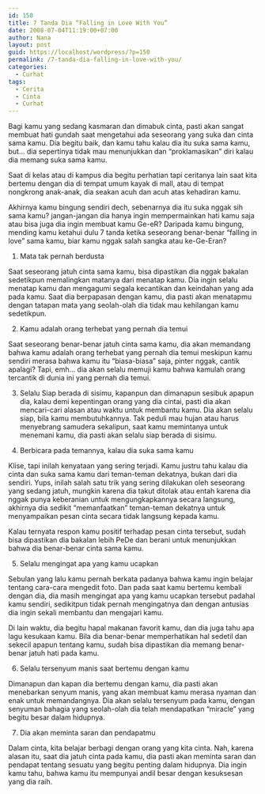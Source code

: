 ```yaml
---
id: 150
title: 7 Tanda Dia “Falling in Love With You”
date: 2008-07-04T11:19:00+07:00
author: Nana
layout: post
guid: https://localhost/wordpress/?p=150
permalink: /7-tanda-dia-falling-in-love-with-you/
categories:
  - Curhat
tags:
  - Cerita
  - Cinta
  - Curhat
---
```

Bagi kamu yang sedang kasmaran dan dimabuk cinta, pasti akan sangat membuat hati gundah saat mengetahui ada seseorang yang suka dan cinta sama kamu. Dia begitu baik, dan kamu tahu kalau dia itu suka sama kamu, but… dia sepertinya tidak mau menunjukkan dan “proklamasikan” diri kalau dia memang suka sama kamu.

Saat di kelas atau di kampus dia begitu perhatian tapi ceritanya lain saat kita bertemu dengan dia di tempat umum kayak di mall, atau di tempat nongkrong anak-anak, dia seakan acuh dan acuh atas kehadiran kamu.

Akhirnya kamu bingung sendiri dech, sebenarnya dia itu suka nggak sih sama kamu? jangan-jangan dia hanya ingin mempermainkan hati kamu saja atau bisa juga dia ingin membuat kamu Ge-eR? Daripada kamu bingung, mending kamu ketahui dulu 7 tanda ketika seseorang benar-benar “falling in love” sama kamu, biar kamu nggak salah sangka atau ke-Ge-Eran?

1. Mata tak pernah berdusta

Saat seseorang jatuh cinta sama kamu, bisa dipastikan dia nggak bakalan sedetikpun memalingkan matanya dari menatap kamu. Dia ingin selalu menatap kamu dan mengagumi segala kecantikan dan keindahan yang ada pada kamu. Saat dia berpapasan dengan kamu, dia pasti akan menatapmu dengan tatapan mata yang seolah-olah dia tidak mau kehilangan kamu sedetikpun.

2. Kamu adalah orang terhebat yang pernah dia temui

Saat seseorang benar-benar jatuh cinta sama kamu, dia akan memandang bahwa kamu adalah orang terhebat yang pernah dia temui meskipun kamu sendiri merasa bahwa kamu itu “biasa-biasa” saja, pinter nggak, cantik apalagi? Tapi, emh… dia akan selalu memuji kamu bahwa kamulah orang tercantik di dunia ini yang pernah dia temui.

3. Selalu Siap berada di sisimu, kapanpun dan dimanapun sesibuk apapun dia, kalau demi kepentingan orang yang dia cintai, pasti dia akan mencari-cari alasan atau waktu untuk membantu kamu. Dia akan selalu siap, bila kamu membutuhkannya. Tak peduli mau hujan atau harus menyebrang samudera sekalipun, saat kamu memintanya untuk menemani kamu, dia pasti akan selalu siap berada di sisimu.

4. Berbicara pada temannya, kalau dia suka sama kamu

Klise, tapi inilah kenyataan yang sering terjadi. Kamu justru tahu kalau dia cinta dan suka sama kamu dari teman-teman dekatnya, bukan dari dia sendiri. Yups, inilah salah satu trik yang sering dilakukan oleh seseorang yang sedang jatuh, mungkin karena dia takut ditolak atau entah karena dia nggak punya keberanian untuk mengungkapkannya secara langsung, akhirnya dia sedikit “memanfaatkan” teman-teman dekatnya untuk menyampaikan pesan cinta secara tidak langsung kepada kamu.

Kalau ternyata respon kamu positif terhadap pesan cinta tersebut, sudah bisa dipastikan dia bakalan lebih PeDe dan berani untuk menunjukkan bahwa dia benar-benar cinta sama kamu.

5. Selalu mengingat apa yang kamu ucapkan

Sebulan yang lalu kamu pernah berkata padanya bahwa kamu ingin belajar tentang cara-cara mengedit foto. Dan pada saat kamu bertemu kembali dengan dia, dia masih mengingat apa yang kamu ucapkan tersebut padahal kamu sendiri, sedikitpun tidak pernah mengingatnya dan dengan antusias dia ingin sekali membantu dan mengajari kamu.

Di lain waktu, dia begitu hapal makanan favorit kamu, dan dia juga tahu apa lagu kesukaan kamu. Bila dia benar-benar memperhatikan hal sedetil dan sekecil apapun tentang kamu, sudah bisa dipastikan dia memang benar-benar jatuh hati pada kamu.

6. Selalu tersenyum manis saat bertemu dengan kamu

Dimanapun dan kapan dia bertemu dengan kamu, dia pasti akan menebarkan senyum manis, yang akan membuat kamu merasa nyaman dan enak untuk memandangnya. Dia akan selalu tersenyum pada kamu, dengan senyuman bahagia yang seolah-olah dia telah mendapatkan “miracle” yang begitu besar dalam hidupnya.

7. Dia akan meminta saran dan pendapatmu

Dalam cinta, kita belajar berbagi dengan orang yang kita cinta. Nah, karena alasan itu, saat dia jatuh cinta pada kamu, dia pasti akan meminta saran dan pendapat tentang sesuatu yang begitu penting dalam hidupnya. Dia ingin kamu tahu, bahwa kamu itu mempunyai andil besar dengan kesuksesan yang dia raih.